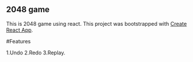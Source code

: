 ## 2048 game

This is 2048 game using react. This project was bootstrapped with [Create React App](https://github.com/facebook/create-react-app).

#Features 

1.Undo
2.Redo
3.Replay.
